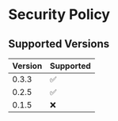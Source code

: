 # Security Policy

## Supported Versions
| Version | Supported          |
| ------- | ------------------ |
| 0.3.3   | :white_check_mark: |
| 0.2.5   | :white_check_mark: |
| 0.1.5   | :x:                |
